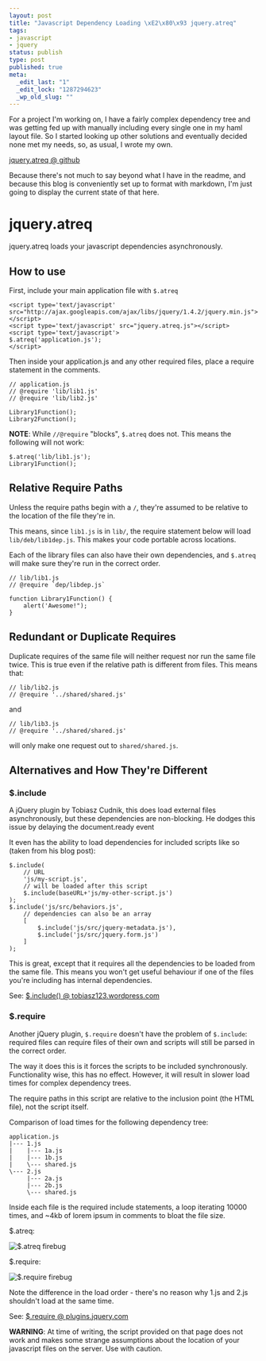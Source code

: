 ```yaml
--- 
layout: post
title: "Javascript Dependency Loading \xE2\x80\x93 jquery.atreq"
tags: 
- javascript
- jquery
status: publish
type: post
published: true
meta: 
  _edit_last: "1"
  _edit_lock: "1287294623"
  _wp_old_slug: ""
---
```

For a project I'm working on, I have a fairly complex dependency tree and was getting fed up with manually including every single one in my haml layout file. So I started looking up other solutions and eventually decided none met my needs, so, as usual, I wrote my own. 

[jquery.atreq @ github](http://github.com/phleet/jquery.atreq)

Because there's not much to say beyond what I have in the readme, and because this blog is conveniently set up to format with markdown, I'm just going to display the current state of that here.

jquery.atreq
============

jquery.atreq loads your javascript dependencies asynchronously.

How to use
----------

First, include your main application file with `$.atreq`

    <script type='text/javascript' src="http://ajax.googleapis.com/ajax/libs/jquery/1.4.2/jquery.min.js"></script>
    <script type='text/javascript' src="jquery.atreq.js"></script>
    <script type='text/javascript'>
    $.atreq('application.js');
    </script>
 
Then inside your application.js and any other required files, place a require statement in the comments. 

    // application.js
    // @require 'lib/lib1.js'
    // @require 'lib/lib2.js'

    Library1Function();
    Library2Function();

**NOTE**: While `//@require` "blocks", `$.atreq` does not. This means the following will not work:

    $.atreq('lib/lib1.js');
    Library1Function();

Relative Require Paths
----------------------

Unless the require paths begin with a `/`, they're assumed to be relative to the location of the file they're in. 

This means, since `lib1.js` is in `lib/`, the require statement below will load `lib/deb/lib1dep.js`. This makes your code portable across locations.

Each of the library files can also have their own dependencies, and `$.atreq` will make sure they're run in the correct order.

    // lib/lib1.js
    // @require `dep/libdep.js`

    function Library1Function() {
        alert('Awesome!");
    }

Redundant or Duplicate Requires
-------------------------------

Duplicate requires of the same file will neither request nor run the same file twice.
This is true even if the relative path is different from files. This means that:

    // lib/lib2.js
    // @require '../shared/shared.js'

and

    // lib/lib3.js
    // @require '../shared/shared.js'

will only make one request out to `shared/shared.js`.


Alternatives and How They're Different
--------------------------------------

### $.include

A jQuery plugin by Tobiasz Cudnik, this does load external files asynchronously, but these dependencies are non-blocking. He dodges this issue by delaying the document.ready event

It even has the ability to load dependencies for included scripts like so (taken from his blog post):

    $.include(
        // URL
        'js/my-script.js',
        // will be loaded after this script
        $.include(baseURL+'js/my-other-script.js')
    );
    $.include('js/src/behaviors.js',
        // dependencies can also be an array
        [
            $.include('js/src/jquery-metadata.js'),
            $.include('js/src/jquery.form.js')
        ]
    );

This is great, except that it requires all the dependencies to be loaded from the same file.
This means you won't get useful behaviour if one of the files you're including has internal dependencies.

See: [$.include() @ tobiasz123.wordpress.com](http://tobiasz123.wordpress.com/2007/08/01/include-script-inclusion-jquery-plugin/)

### $.require

Another jQuery plugin, `$.require` doesn't have the problem of `$.include`: required files can require files of their own and scripts will still be parsed in the correct order. 

The way it does this is it forces the scripts to be included synchronously. Functionality wise, this has no effect. However, it will result in slower load times for complex dependency trees.

The require paths in this script are relative to the inclusion point (the HTML file), not the script itself.

Comparison of load times for the following dependency tree:

    application.js
    |--- 1.js
    |    |--- 1a.js
    |    |--- 1b.js
    |    \--- shared.js
    \--- 2.js
         |--- 2a.js
         |--- 2b.js
         \--- shared.js

Inside each file is the required include statements, a loop iterating 10000 times, and ~4kb of lorem ipsum in comments to bloat the file size.

$.atreq:

![$.atreq firebug](http://phleet.github.com/images/atreq/atreqfirebug.png)

$.require:

![$.require firebug](http://phleet.github.com/images/atreq/dotreqfirebug.png)

Note the difference in the load order - there's no reason why 1.js and 2.js shouldn't load at the same time.


See: [$.require @ plugins.jquery.com](http://plugins.jquery.com/project/require)

**WARNING**: At time of writing, the script provided on that page does not work and makes some strange assumptions about the location of your javascript files on the server. Use with caution.
